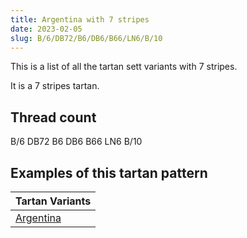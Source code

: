 ```yaml
---
title: Argentina with 7 stripes
date: 2023-02-05
slug: B/6/DB72/B6/DB6/B66/LN6/B/10
---
```

This is a list of all the tartan sett variants with 7 stripes.

It is a 7 stripes tartan.


## Thread count
B/6 DB72 B6 DB6 B66 LN6 B/10

## Examples of this tartan pattern

| Tartan Variants |
|---------------|
| [Argentina](/variants/b/6/db72/b6/db6/b66/ln6/b/10-b304080-db000030-lne0e0e0)||
